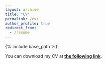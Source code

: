 ```yaml
---
layout: archive
title: "CV"
permalink: /cv/
author_profile: true
redirect_from:
  - /resume
---
```


{% include base_path %}

You can download my CV at [__the following link__](https://deangelisa.github.io/files/CV_DeAngelis.pdf).
